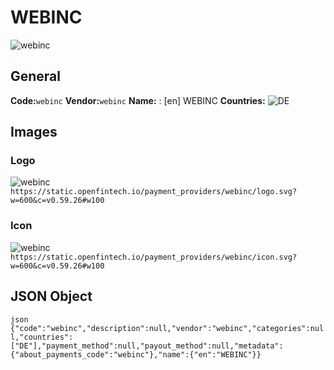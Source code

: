 # WEBINC 
![webinc](https://static.openfintech.io/payment_providers/webinc/logo.svg?w=600&c=v0.59.26#w100) 
## General 
**Code:**`webinc` 
**Vendor:**`webinc` 
**Name:** 
:	[en] WEBINC 
**Countries:** 
![DE](https://cdnjs.cloudflare.com/ajax/libs/flag-icon-css/3.3.0/flags/4x3/DE.svg#w24) 
 
## Images 
### Logo 
![webinc](https://static.openfintech.io/payment_providers/webinc/logo.svg?w=600&c=v0.59.26#w100) 
``` https://static.openfintech.io/payment_providers/webinc/logo.svg?w=600&c=v0.59.26#w100 ``` 
### Icon 
![webinc](https://static.openfintech.io/payment_providers/webinc/icon.svg?w=600&c=v0.59.26#w100) 
``` https://static.openfintech.io/payment_providers/webinc/icon.svg?w=600&c=v0.59.26#w100 ``` 
## JSON Object 
```json {"code":"webinc","description":null,"vendor":"webinc","categories":null,"countries":["DE"],"payment_method":null,"payout_method":null,"metadata":{"about_payments_code":"webinc"},"name":{"en":"WEBINC"}} ``` 
